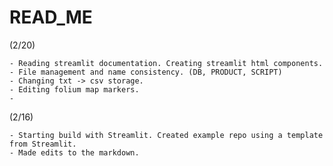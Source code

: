 # READ_ME

(2/20)

	- Reading streamlit documentation. Creating streamlit html components.
	- File management and name consistency. (DB, PRODUCT, SCRIPT)
	- Changing txt -> csv storage.
	- Editing folium map markers.
	- 

(2/16)

	- Starting build with Streamlit. Created example repo using a template from Streamlit.
	- Made edits to the markdown.